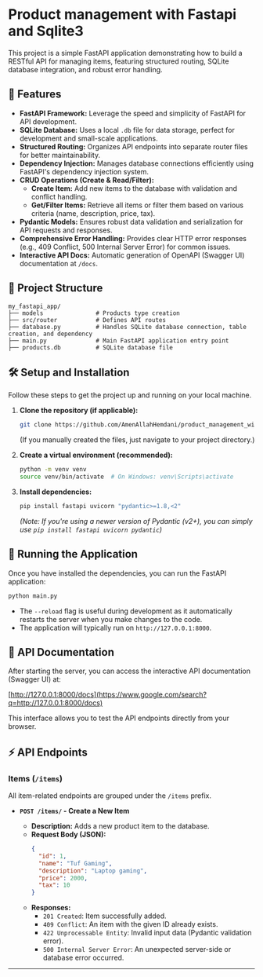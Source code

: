 
# Product management with Fastapi and Sqlite3

This project is a simple FastAPI application demonstrating how to build a RESTful API for managing items, featuring structured routing, SQLite database integration, and robust error handling.

## 🚀 Features

  * **FastAPI Framework:** Leverage the speed and simplicity of FastAPI for API development.
  * **SQLite Database:** Uses a local `.db` file for data storage, perfect for development and small-scale applications.
  * **Structured Routing:** Organizes API endpoints into separate router files for better maintainability.
  * **Dependency Injection:** Manages database connections efficiently using FastAPI's dependency injection system.
  * **CRUD Operations (Create & Read/Filter):**
      * **Create Item:** Add new items to the database with validation and conflict handling.
      * **Get/Filter Items:** Retrieve all items or filter them based on various criteria (name, description, price, tax).
  * **Pydantic Models:** Ensures robust data validation and serialization for API requests and responses.
  * **Comprehensive Error Handling:** Provides clear HTTP error responses (e.g., 409 Conflict, 500 Internal Server Error) for common issues.
  * **Interactive API Docs:** Automatic generation of OpenAPI (Swagger UI) documentation at `/docs`.

## 📂 Project Structure

```
my_fastapi_app/
├── models               # Products type creation
├── src/router           # Defines API routes
├── database.py          # Handles SQLite database connection, table creation, and dependency
├── main.py              # Main FastAPI application entry point
├── products.db          # SQLite database file
```

## 🛠️ Setup and Installation

Follow these steps to get the project up and running on your local machine.

1.  **Clone the repository (if applicable):**

    ```bash
    git clone https://github.com/AmenAllahHemdani/product_management_with_fastapi_and_sqlite3.git
    ```

    (If you manually created the files, just navigate to your project directory.)

2.  **Create a virtual environment (recommended):**

    ```bash
    python -m venv venv
    source venv/bin/activate  # On Windows: venv\Scripts\activate
    ```

3.  **Install dependencies:**

    ```bash
    pip install fastapi uvicorn "pydantic>=1.8,<2"
    ```

    *(Note: If you're using a newer version of Pydantic (v2+), you can simply use `pip install fastapi uvicorn pydantic`)*

## 🚀 Running the Application

Once you have installed the dependencies, you can run the FastAPI application:

```bash
python main.py
```

  * The `--reload` flag is useful during development as it automatically restarts the server when you make changes to the code.
  * The application will typically run on `http://127.0.0.1:8000`.

## 📖 API Documentation

After starting the server, you can access the interactive API documentation (Swagger UI) at:

[http://127.0.0.1:8000/docs](https://www.google.com/search?q=http://127.0.0.1:8000/docs)

This interface allows you to test the API endpoints directly from your browser.

## ⚡ API Endpoints

### Items (`/items`)

All item-related endpoints are grouped under the `/items` prefix.

  * **`POST /items/` - Create a New Item**

      * **Description:** Adds a new product item to the database.
      * **Request Body (JSON):**
        ```json
        {
          "id": 1,
          "name": "Tuf Gaming",
          "description": "Laptop gaming",
          "price": 2000,
          "tax": 10
        }
        ```
      * **Responses:**
          * `201 Created`: Item successfully added.
          * `409 Conflict`: An item with the given ID already exists.
          * `422 Unprocessable Entity`: Invalid input data (Pydantic validation error).
          * `500 Internal Server Error`: An unexpected server-side or database error occurred.

-----
